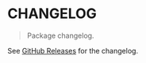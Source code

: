 # CHANGELOG

> Package changelog.

See [GitHub Releases](https://github.com/stdlib-js/math-base-ops-cadd/releases) for the changelog.